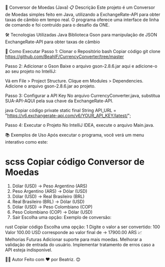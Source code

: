 💱 Conversor de Moedas (Java)
📋 Descrição
Este projeto é um Conversor de Moedas simples feito em Java, 
utilizando a ExchangeRate-API para obter taxas de câmbio em 
tempo real. O programa oferece uma interface de linha de comando e foi contruído para o desafio da ONE.

🛠️ Tecnologias Utilizadas
Java
Biblioteca Gson para manipulação de JSON
ExchangeRate-API para obter taxas de câmbio

🚀 Como Executar
Passo 1: Clonar o Repositório
bash
Copiar código
git clone https://github.com/BeahIF/CurrencyConverter/tree/master

Passo 2: Adicionar o Gson
Baixe o arquivo gson-2.8.6.jar aqui e adicione-o ao seu projeto no IntelliJ:

Vá em File > Project Structure.
Clique em Modules > Dependencies.
Adicione o arquivo gson-2.8.6.jar ao projeto.

Passo 3: Configurar a API Key
No arquivo CurrencyConverter.java, substitua SUA-API-AQUI pela sua chave da ExchangeRate-API.

java
Copiar código
private static final String API_URL = "https://v6.exchangerate-api.com/v6/YOUR_API_KEY/latest/";

Passo 4: Executar o Projeto
No IntelliJ IDEA, execute o arquivo Main.java.

📚 Exemplos de Uso
Após executar o programa, você verá um menu interativo como este:

scss
Copiar código
Conversor de Moedas
====================
1) Dólar (USD) -> Peso Argentino (ARS)
2) Peso Argentino (ARS) -> Dólar (USD)
3) Dólar (USD) -> Real Brasileiro (BRL)
4) Real Brasileiro (BRL) -> Dólar (USD)
5) Dólar (USD) -> Peso Colombiano (COP)
6) Peso Colombiano (COP) -> Dólar (USD)
7) Sair
   Escolha uma opção:
   Exemplo de conversão:

rust
Copiar código
Escolha uma opção: 1
Digite o valor a ser convertido: 100
Valor 100.00 USD corresponde ao valor final de -> 17900.00 ARS
📈 Melhorias Futuras
Adicionar suporte para mais moedas.
Melhorar a validação de entrada do usuário.
Implementar tratamento de erros caso a API esteja indisponível.

👩‍💻 Autor
Feito com ❤️ por Beatriz. 😊